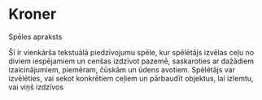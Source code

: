 # Kroner
Spēles apraksts

Šī ir vienkārša tekstuālā piedzīvojumu spēle, kur spēlētājs izvēlas ceļu no diviem iespējamiem un cenšas izdzīvot pazemē, saskaroties ar dažādiem izaicinājumiem, piemēram, čūskām un ūdens avotiem. Spēlētājs var izvēlēties, vai sekot konkrētiem ceļiem un pārbaudīt objektus, lai izlemtu, vai viņš izdzīvos
